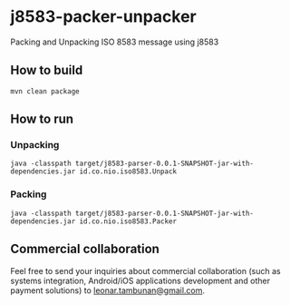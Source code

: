 # j8583-packer-unpacker
Packing and Unpacking ISO 8583 message using j8583

## How to build
```mvn clean package```

## How to run
### Unpacking
```java -classpath target/j8583-parser-0.0.1-SNAPSHOT-jar-with-dependencies.jar id.co.nio.iso8583.Unpack```

### Packing
```java -classpath target/j8583-parser-0.0.1-SNAPSHOT-jar-with-dependencies.jar id.co.nio.iso8583.Packer```

## Commercial collaboration
Feel free to send your inquiries about commercial collaboration (such as systems integration, Android/iOS applications development and other payment solutions) to leonar.tambunan@gmail.com.
